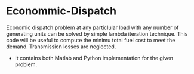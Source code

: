 # Econommic-Dispatch
Economic dispatch problem at any particlular load with  any number of generating units can be solved by simple lambda iteration technique. This code will be useful to compute the minimu total fuel cost to meet the demand. Transmission losses are neglected.
* It contains both Matlab and Python implementation for the given problem.
